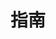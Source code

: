 ---
    weight: 1809
    title: "指南"
    description: ""
    icon: "article"
    draft: false
    toc: true
---